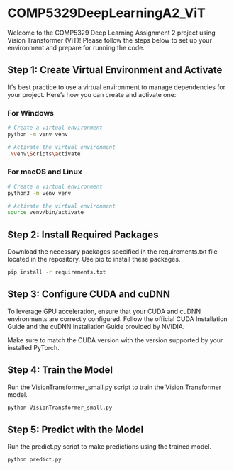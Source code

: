 # COMP5329DeepLearningA2_ViT

Welcome to the COMP5329 Deep Learning Assignment 2 project using Vision Transformer (ViT)! Please follow the steps below to set up your environment and prepare for running the code.

## Step 1: Create Virtual Environment and Activate

It's best practice to use a virtual environment to manage dependencies for your project. Here’s how you can create and activate one:

### For Windows
```bash
# Create a virtual environment
python -m venv venv

# Activate the virtual environment
.\venv\Scripts\activate
```
### For macOS and Linux
```bash
# Create a virtual environment
python3 -m venv venv

# Activate the virtual environment
source venv/bin/activate
```
## Step 2: Install Required Packages
Download the necessary packages specified in the requirements.txt file located in the repository. Use pip to install these packages.

```bash
pip install -r requirements.txt
```

## Step 3: Configure CUDA and cuDNN
To leverage GPU acceleration, ensure that your CUDA and cuDNN environments are correctly configured. Follow the official CUDA Installation Guide and the cuDNN Installation Guide provided by NVIDIA.

Make sure to match the CUDA version with the version supported by your installed PyTorch.

## Step 4: Train the Model
Run the VisionTransformer_small.py script to train the Vision Transformer model.

```bash
python VisionTransformer_small.py
```

## Step 5: Predict with the Model
Run the predict.py script to make predictions using the trained model.

```bash
python predict.py
```

